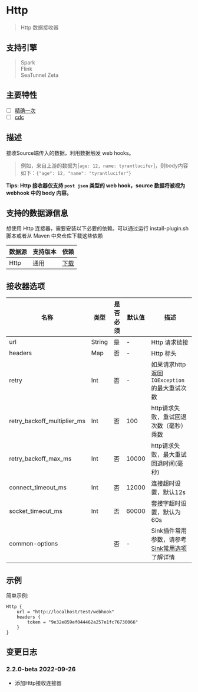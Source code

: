 # Http

> Http 数据接收器

## 支持引擎

> Spark<br/>
> Flink<br/>
> SeaTunnel Zeta<br/>

## 主要特性

- [ ] [精确一次](../../concept/connector-v2-features.md)
- [ ] [cdc](../../concept/connector-v2-features.md)

## 描述

接收Source端传入的数据，利用数据触发 web hooks。

> 例如，来自上游的数据为[`age: 12, name: tyrantlucifer`]，则body内容如下：`{"age": 12, "name": "tyrantlucifer"}`

**Tips: Http 接收器仅支持 `post json` 类型的 web hook，source 数据将被视为 webhook 中的 body 内容。**

## 支持的数据源信息

想使用 Http 连接器，需要安装以下必要的依赖。可以通过运行 install-plugin.sh 脚本或者从 Maven 中央仓库下载这些依赖

| 数据源  | 支持版本 |                                                  依赖                                                  |
|------|------|------------------------------------------------------------------------------------------------------|
| Http | 通用   | [下载](https://mvnrepository.com/artifact/org.apache.seatunnel/seatunnel-connectors-v2/connector-http) |

## 接收器选项

|             名称              |   类型   | 是否必须 |  默认值  |                           描述                            |
|-----------------------------|--------|------|-------|---------------------------------------------------------|
| url                         | String | 是    | -     | Http 请求链接                                               |
| headers                     | Map    | 否    | -     | Http 标头                                                 |
| retry                       | Int    | 否    | -     | 如果请求http返回`IOException`的最大重试次数                          |
| retry_backoff_multiplier_ms | Int    | 否    | 100   | http请求失败，重试回退次数（毫秒）乘数                                   |
| retry_backoff_max_ms        | Int    | 否    | 10000 | http请求失败，最大重试回退时间(毫秒)                                   |
| connect_timeout_ms          | Int    | 否    | 12000 | 连接超时设置，默认12s                                            |
| socket_timeout_ms           | Int    | 否    | 60000 | 套接字超时设置，默认为60s                                          |
| common-options              |        | 否    | -     | Sink插件常用参数，请参考 [Sink常用选项 ](../sink-common-options) 了解详情 |

## 示例

简单示例:

```hocon
Http {
    url = "http://localhost/test/webhook"
    headers {
        token = "9e32e859ef044462a257e1fc76730066"
    }
}
```

## 变更日志

### 2.2.0-beta 2022-09-26

- 添加Http接收连接器

